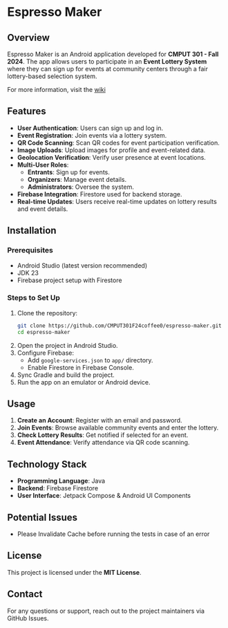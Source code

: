 # Espresso Maker

## Overview
Espresso Maker is an Android application developed for **CMPUT 301 - Fall 2024**. The app allows users to participate in an **Event Lottery System** where they can sign up for events at community centers through a fair lottery-based selection system.

For more information, visit the [wiki](https://github.com/CMPUT301F24coffee0/espresso-maker/wiki/User-Interface-Mockup-and-Storyboard)

## Features
- **User Authentication**: Users can sign up and log in.
- **Event Registration**: Join events via a lottery system.
- **QR Code Scanning**: Scan QR codes for event participation verification.
- **Image Uploads**: Upload images for profile and event-related data.
- **Geolocation Verification**: Verify user presence at event locations.
- **Multi-User Roles**:
  - **Entrants**: Sign up for events.
  - **Organizers**: Manage event details.
  - **Administrators**: Oversee the system.
- **Firebase Integration**: Firestore used for backend storage.
- **Real-time Updates**: Users receive real-time updates on lottery results and event details.

## Installation
### Prerequisites
- Android Studio (latest version recommended)
- JDK 23
- Firebase project setup with Firestore

### Steps to Set Up
1. Clone the repository:
   ```sh
   git clone https://github.com/CMPUT301F24coffee0/espresso-maker.git
   cd espresso-maker
   ```
2. Open the project in Android Studio.
3. Configure Firebase:
   - Add `google-services.json` to `app/` directory.
   - Enable Firestore in Firebase Console.
4. Sync Gradle and build the project.
5. Run the app on an emulator or Android device.

## Usage
1. **Create an Account**: Register with an email and password.
2. **Join Events**: Browse available community events and enter the lottery.
3. **Check Lottery Results**: Get notified if selected for an event.
4. **Event Attendance**: Verify attendance via QR code scanning.

## Technology Stack
- **Programming Language**: Java
- **Backend**: Firebase Firestore
- **User Interface**: Jetpack Compose & Android UI Components

## Potential Issues
- Please Invalidate Cache before running the tests in case of an error

## License
This project is licensed under the **MIT License**.

## Contact
For any questions or support, reach out to the project maintainers via GitHub Issues.
